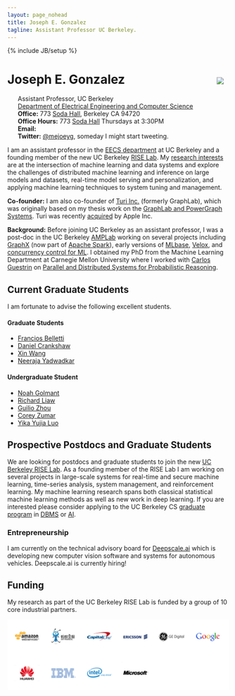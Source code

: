 ```yaml
---
layout: page_nohead
title: Joseph E. Gonzalez
tagline: Assistant Professor UC Berkeley.
---
```

{% include JB/setup %}


<script src="assets/scripts.js"></script>

<div>
<div style="float:right;padding:12px">
<img src="{{ BASE_PATH }}/assets/jegonzal.jpg">
</div>

<h1> Joseph E. Gonzalez </h1>

<ul style="list-style-type:none">

<li> Assistant Professor, UC Berkeley </li>

  <li> <a href="http://eecs.berkeley.edu">Department of Electrical Engineering and Computer Science</a> </li>

  <li> <b>Office:</b> 773 <a href="https://goo.gl/maps/U7JiapPCY2x">Soda Hall</a>, Berkeley CA 94720</li>

  <li> <b>Office Hours:</b> 773 <a href="https://goo.gl/maps/U7JiapPCY2x">Soda Hall</a> Thursdays at 3:30PM </li>


  <li> <b>Email:</b>
    <script type="text/javascript"> email_address("jegonzal") </script>
  </li>

  <li> <b>Twitter:</b> <a href="https://twitter.com/mejoeyg">@mejoeyg</a>,  someday I might start tweeting.</li>
  </ul>

</div>


I am an assistant professor in the <a href="http://www.eecs.berkeley.edu">EECS department</a> at UC Berkeley and a founding member of the new UC Berkeley [RISE Lab](http://rise.cs.berkeley.edu).  My [research interests](research) are at the intersection of machine learning and data systems and explore the challenges of distributed machine learning and inference on large models and datasets, real-time model serving and personalization, and applying machine learning techniques to system tuning and management.

<b>Co-founder:</b> I am also co-founder of <a href="http://Turi.com">Turi Inc.</a> (formerly GraphLab), which was originally based on my thesis work on the <a href="https://github.com/dato-code/PowerGraph">GraphLab and PowerGraph Systems</a>.  Turi was recently <a href="http://www.geekwire.com/2016/exclusive-apple-acquires-turi-major-exit-seattle-based-machine-learning-ai-startup/">acquired</a> by Apple Inc.


<b>Background:</b> Before joining UC Berkeley as an assistant professor, I was a post-doc in the UC Berkeley <a href="https://amplab.cs.berkeley.edu">AMPLab</a> working on several projects including <a href="http://spark.apache.org/graphx/">GraphX</a> (now part of <a href="http://spark.apache.org">Apache Spark</a>), early versions of <a href="http://mlbase.org">MLbase</a>, <a href="https://amplab.cs.berkeley.edu/projects/velox/">Velox</a>, and <a href="https://amplab.cs.berkeley.edu/projects/ccml/">concurrency control for ML</a>.
I obtained my PhD from the Machine Learning Department at Carnegie Mellon University
where I worked with <a href="https://homes.cs.washington.edu/~guestrin/">Carlos Guestrin</a> on <a href="assets/papers/jegonzal_thesis.pdf">Parallel and Distributed Systems for Probabilistic Reasoning</a>. 

<!--  There I was also a recipient of the AT&amp;T Labs Graduate Research Fellowship and the National Science Foundation Graduate Research Fellowship.
 -->
 
## Current Graduate Students

I am fortunate to advise the following excellent students.

#### Graduate Students

* [Francios Belletti](https://github.com/bellettif)
* [Daniel Crankshaw](https://amplab.cs.berkeley.edu/author/crankshaw/)
* [Xin Wang](https://people.eecs.berkeley.edu/~xinw/)
* [Neeraja Yadwadkar](https://people.eecs.berkeley.edu/~neerajay/)


#### Undergraduate Student

* [Noah Golmant](http://noahgolmant.com)
* [Richard Liaw](https://www.linkedin.com/in/richardliaw)
* [Guilio Zhou](http://giuliozhou.com)
* [Corey Zumar](https://www.linkedin.com/in/corey-zumar-0a770982)
* [Yika Yujia Luo](https://www.linkedin.com/in/yika-yujia-luo-3a835b87)


## Prospective Postdocs and Graduate Students

We are looking for postdocs and graduate students to join the new <a href="https://rise.cs.berkeley.edu">UC Berkeley RISE Lab</a>.  As a founding member of the RISE Lab I am working on several projects in large-scale systems for real-time and secure machine learning, time-series analysis, system management, and reinforcement learning.  My machine learning research spans both classical statistical machine learning methods as well as new work in deep learning.  If you are interested please consider applying to the UC Berkeley CS <a href="https://eecs.berkeley.edu/academics/graduate/research-programs/admissions">graduate program</a> in <a href="https://www2.eecs.berkeley.edu/Research/Areas/DBMS/">DBMS</a> or <a href ="https://www2.eecs.berkeley.edu/Research/Areas/AI/">AI</a>.

### Entrepreneurship 

I am currently on the technical advisory board for [Deepscale.ai](http://deepscale.ai) which is developing new computer vision software and systems for autonomous vehicles.  Deepscale.ai is currently hiring!

## Funding

My research as part of the UC Berkeley RISE Lab is funded by a group of 10 core industrial partners.

<img src="assets/images/sponsors.png" width="800">



